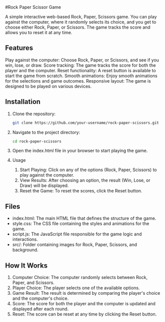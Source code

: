 #Rock Paper Scissor Game

A simple interactive web-based Rock, Paper, Scissors game. You can play against the computer, where it randomly selects its choice, and you get to choose either Rock, Paper, or Scissors. The game tracks the score and allows you to reset it at any time.

## Features
Play against the computer: Choose Rock, Paper, or Scissors, and see if you win, lose, or draw.
Score tracking: The game tracks the score for both the player and the computer.
Reset functionality: A reset button is available to start the game from scratch.
Smooth animations: Enjoy smooth animations for the selections and game outcomes.
Responsive layout: The game is designed to be played on various devices.

## Installation
1. Clone the repository:
   ```bash
   git clone https://github.com/your-username/rock-paper-scissors.git
   
2. Navigate to the project directory:
   ```bash
   cd rock-paper-scissors 

4. Open the index.html file in your browser to start playing the game.

5. Usage
   1. Start Playing: Click on any of the options (Rock, Paper, Scissors) to play against the computer.
   2. View Results: After choosing an option, the result (Win, Lose, or Draw) will be displayed.
   3. Reset the Game: To reset the scores, click the Reset button.
  
## Files

 - index.html: The main HTML file that defines the structure of the game.
 - style.css: The CSS file containing the styles and animations for the game.
 - script.js: The JavaScript file responsible for the game logic and interactions.
 - src/: Folder containing images for Rock, Paper, Scissors, and background.

## How It Works
1. Computer Choice: The computer randomly selects between Rock, Paper, and Scissors.
2. Player Choice: The player selects one of the available options.
3. Game Result: The result is determined by comparing the player's choice and the computer's choice.
4. Score: The score for both the player and the computer is updated and displayed after each round.
5. Reset: The score can be reset at any time by clicking the Reset button.
